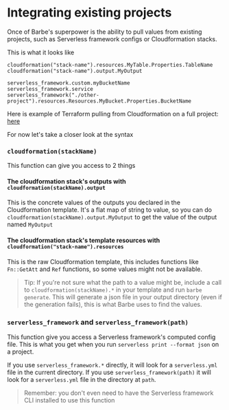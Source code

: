 # Integrating existing projects

Once of Barbe's superpower is the ability to pull values from existing projects, such as Serverless framework configs or Cloudformation stacks. 

This is what it looks like
```hcl
cloudformation("stack-name").resources.MyTable.Properties.TableName
cloudformation("stack-name").output.MyOutput

serverless_framework.custom.myBucketName
serverless_framework.service
serverless_framework("./other-project").resources.Resources.MyBucket.Properties.BucketName
```

Here is example of Terraform pulling from Cloudformation on a full project: [here](../examples/terraform_%3C3_cloudformation)

For now let's take a closer look at the syntax

### `cloudformation(stackName)`

This function can give you access to 2 things

#### The cloudformation stack's outputs with `cloudformation(stackName).output`

This is the concrete values of the outputs you declared in the Cloudformation template. 
It's a flat map of string to value, so you can do `cloudformation(stackName).output.MyOutput` to get the value of the output named `MyOutput` 

#### The cloudformation stack's template resources with `cloudformation("stack-name").resources`

This is the raw Cloudformation template, this includes functions like `Fn::GetAtt` and `Ref` functions, so some values might not be available.

> Tip: If you're not sure what the path to a value might be, include a call to `cloudformation(stackName).*` in your template and run `barbe generate`.
> This will generate a json file in your output directory (even if the generation fails), this is what Barbe uses to find the values.

### `serverless_framework` and `serverless_framework(path)`

This function give you access a Serverless framework's computed config file. This is what you get when you run `serverless print --format json` on a project.

If you use `serverless_framework.*` directly, it will look for a `serverless.yml` file in the current directory. If you use `serverless_framework(path)` it will look for a `serverless.yml` file in the directory at `path`.

> Remember: you don't even need to have the Serverless framework CLI installed to use this function